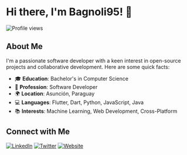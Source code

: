 # Hi there, I'm Bagnoli95! 👋

![Profile views](https://komarev.com/ghpvc/?username=Bagnoli95&color=blue)

## About Me
I'm a passionate software developer with a keen interest in open-source projects and collaborative development. Here are some quick facts:

- 🎓 **Education**: Bachelor's in Computer Science
- 💼 **Profession**: Software Developer
- 🌍 **Location**: Asunción, Paraguay
- 💻 **Languages**: Flutter, Dart, Python, JavaScript, Java
- 📚 **Interests**: Machine Learning, Web Development, Cross-Platform

## Connect with Me
[![LinkedIn](https://img.shields.io/badge/LinkedIn-Bagnoli95-blue?logo=linkedin)](https://linkedin.com/in/Bagnoli95)
[![Twitter](https://img.shields.io/badge/Twitter-Bagnoli95-blue?logo=twitter)](https://twitter.com/Bagnoli95)
[![Website](https://img.shields.io/badge/Website-Portfolio-blue?logo=google-chrome)](https://bagnoli95.github.io)
